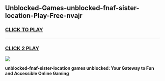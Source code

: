 
## Unblocked-Games-unblocked-fnaf-sister-location-Play-Free-nvajr
<h3>
<a href="https://premium76.site?title=unblocked-fnaf-sister-location&ref=23A">CLICK TO PLAY</a></h3>
<hr>

<h3>
<a href="https://premium76.site?title=unblocked-fnaf-sister-location&ref=23A">CLICK 2 PLAY</a>
  
</h3>

<a href="https://premium76.site?title=unblocked-fnaf-sister-location&ref=23A"><img src="https://clearcache.store/games.png"></a>


**unblocked-fnaf-sister-location games unblocked: Your Gateway to Fun and Accessible Online Gaming**
